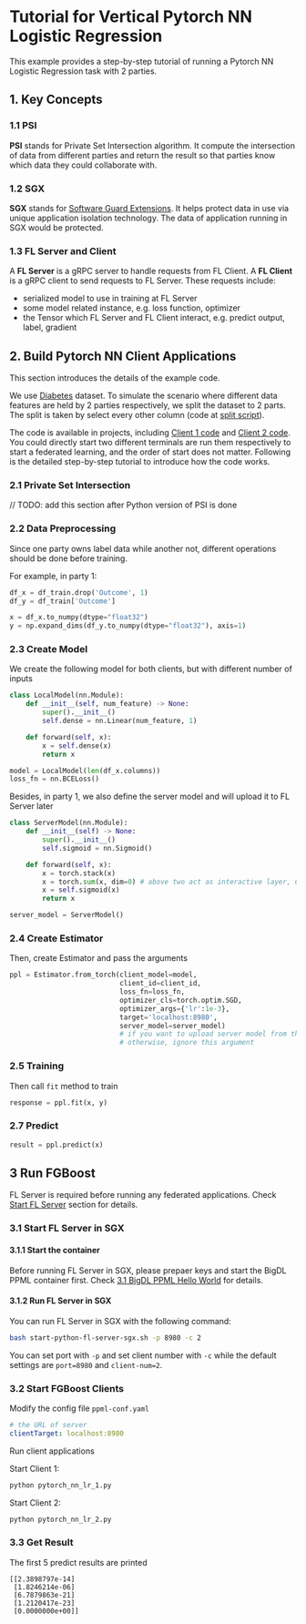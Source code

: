# Tutorial for Vertical Pytorch NN Logistic Regression
This example provides a step-by-step tutorial of running a Pytorch NN Logistic Regression task with 2 parties.
## 1. Key Concepts
### 1.1 PSI
**PSI** stands for Private Set Intersection algorithm. It compute the intersection of data from different parties and return the result so that parties know which data they could collaborate with.
### 1.2 SGX
**SGX** stands for [Software Guard Extensions](https://www.intel.com/content/www/us/en/developer/tools/software-guard-extensions/overview.html). It helps protect data in use via unique application isolation technology. The data of application running in SGX would be protected.

### 1.3 FL Server and Client
A **FL Server** is a gRPC server to handle requests from FL Client. A **FL Client** is a gRPC client to send requests to FL Server. These requests include:
* serialized model to use in training at FL Server
* some model related instance, e.g. loss function, optimizer
* the Tensor which FL Server and FL Client interact, e.g. predict output, label, gradient


## 2. Build Pytorch NN Client Applications
This section introduces the details of the example code.

We use [Diabetes](https://www.kaggle.com/competitions/house-prices-advanced-regression-techniques/data) dataset. To simulate the scenario where different data features are held by 2 parties respectively, we split the dataset to 2 parts. The split is taken by select every other column (code at [split script](scala/ppml/scripts/split_dataset.py)).

The code is available in projects, including [Client 1 code](fgboost_regression_party_1.py) and [Client 2 code](fgboost_regression_party_2.py). You could directly start two different terminals are run them respectively to start a federated learning, and the order of start does not matter. Following is the detailed step-by-step tutorial to introduce how the code works.

### 2.1 Private Set Intersection
// TODO: add this section after Python version of PSI is done

### 2.2 Data Preprocessing
Since one party owns label data while another not, different operations should be done before training.

For example, in party 1:
```python
df_x = df_train.drop('Outcome', 1)
df_y = df_train['Outcome']

x = df_x.to_numpy(dtype="float32")
y = np.expand_dims(df_y.to_numpy(dtype="float32"), axis=1)
```


### 2.3 Create Model
We create the following model for both clients, but with different number of inputs 
```python
class LocalModel(nn.Module):
    def __init__(self, num_feature) -> None:
        super().__init__()
        self.dense = nn.Linear(num_feature, 1)

    def forward(self, x):
        x = self.dense(x)
        return x

model = LocalModel(len(df_x.columns))
loss_fn = nn.BCELoss()
```
Besides, in party 1, we also define the server model and will upload it to FL Server later
```python
class ServerModel(nn.Module):
    def __init__(self) -> None:
        super().__init__()
        self.sigmoid = nn.Sigmoid()

    def forward(self, x):
        x = torch.stack(x)
        x = torch.sum(x, dim=0) # above two act as interactive layer, CAddTable
        x = self.sigmoid(x)
        return x

server_model = ServerModel()
```
### 2.4 Create Estimator
Then, create Estimator and pass the arguments

```python
ppl = Estimator.from_torch(client_model=model,
                           client_id=client_id,
                           loss_fn=loss_fn,
                           optimizer_cls=torch.optim.SGD,
                           optimizer_args={'lr':1e-3},
                           target='localhost:8980',
                           server_model=server_model)
                           # if you want to upload server model from this estimator, pass server_model
                           # otherwise, ignore this argument

```

### 2.5 Training
Then call `fit` method to train

```python
response = ppl.fit(x, y)
```
### 2.7 Predict
```python
result = ppl.predict(x)
```

## 3 Run FGBoost
FL Server is required before running any federated applications. Check [Start FL Server]() section for details.
### 3.1 Start FL Server in SGX
#### 3.1.1 Start the container
Before running FL Server in SGX, please prepaer keys and start the BigDL PPML container first. Check  [3.1 BigDL PPML Hello World](https://github.com/intel-analytics/BigDL/tree/main/ppml#31-bigdl-ppml-hello-world) for details.
#### 3.1.2 Run FL Server in SGX
You can run FL Server in SGX with the following command:
```bash
bash start-python-fl-server-sgx.sh -p 8980 -c 2
```
You can set port with `-p` and set client number with `-c`  while the default settings are `port=8980` and `client-num=2`.
### 3.2 Start FGBoost Clients
Modify the config file `ppml-conf.yaml`
```yaml
# the URL of server
clientTarget: localhost:8980
```
Run client applications

Start Client 1:
```bash
python pytorch_nn_lr_1.py
```
Start Client 2:
```bash
python pytorch_nn_lr_2.py
```
### 3.3 Get Result
The first 5 predict results are printed
```
[[2.3898797e-14]
 [1.8246214e-06]
 [6.7879863e-21]
 [1.2120417e-23]
 [0.0000000e+00]]
```
